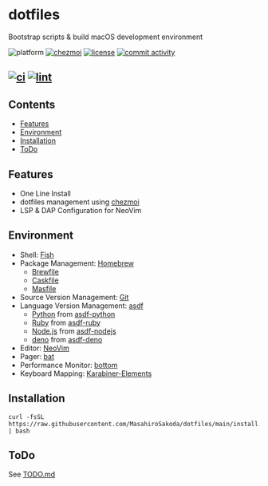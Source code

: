 # dotfiles
Bootstrap scripts & build macOS development environment

![platform](https://img.shields.io/badge/Platform-macOS-blue.svg)
[![chezmoi][chezmoi-badge]][chezmoi-website]
[![license][license-badge]][license-file]
[![commit activity](https://img.shields.io/github/commit-activity/m/MasahiroSakoda/dotfiles)](https://github.com/MasahiroSakoda/dotfiles/graphs/commit-activity)

[chezmoi-website]: https://github.com/twpayne/chezmoi
[chezmoi-badge]: https://img.shields.io/badge/Powered%20by-chezmoi-blue.svg
[license-badge]: https://img.shields.io/github/license/MasahiroSakoda/dotfiles
[license-file]: https://github.com/MasahiroSakoda/dotfiles/blob/main/LICENSE
[![ci](https://github.com/MasahiroSakoda/dotfiles/actions/workflows/ci.yml/badge.svg)](https://github.com/MasahiroSakoda/dotfiles/actions/workflows/ci.yml)
[![lint](https://github.com/MasahiroSakoda/dotfiles/actions/workflows/lint.yml/badge.svg)](https://github.com/MasahiroSakoda/dotfiles/actions/workflows/lint.yml)
---

## Contents
* [Features](#features)
* [Environment](#Environment)
* [Installation](#Installation)
* [ToDo](#ToDo)

## Features
* One Line Install
* dotfiles management using [chezmoi](https://github.com/twpayne/chezmoi)
* LSP & DAP Configuration for NeoVim

## Environment
* Shell: [Fish](https://github.com/fish-shell/fish-shell)
* Package Management: [Homebrew](https://brew.sh)
  * [Brewfile](https://github.com/MasahiroSakoda/dotfiles/blob/main/dot_config/homebrew/Brewfile.tmpl)
  * [Caskfile](https://github.com/MasahiroSakoda/dotfiles/blob/main/dot_config/homebrew/Caskfile.tmpl)
  * [Masfile](https://github.com/MasahiroSakoda/dotfiles/blob/main/dot_config/homebrew/Masfile)
* Source Version Management: [Git](https://github.com/git/git)
* Language Version Management: [asdf](https://github.com/asdf-vm/asdf)
  * [Python](https://www.python.org/) from [asdf-python](https://github.com/asdf-community/asdf-python)
  * [Ruby](https://www.ruby-lang.org/) from [asdf-ruby](https://github.com/asdf-vm/asdf-ruby)
  * [Node.js](https://nodejs.org/) from [asdf-nodejs](https://github.com/asdf-vm/asdf-nodejs)
  * [deno](https://deno.com/) from [asdf-deno](https://github.com/asdf-community/asdf-deno)
* Editor: [NeoVim](https://github.com/neovim/neovim)
* Pager: [bat](https://github.com/sharkdp/bat)
* Performance Monitor: [bottom](https://github.com/ClementTsang/bottom)
* Keyboard Mapping: [Karabiner-Elements](https://karabiner-elements.pqrs.org/)

## Installation
```
curl -fsSL https://raw.githubusercontent.com/MasahiroSakoda/dotfiles/main/install.sh | bash
```

## ToDo
See [TODO.md](https://github.com/MasahiroSakoda/dotfiles/blob/main/TODO.md)
